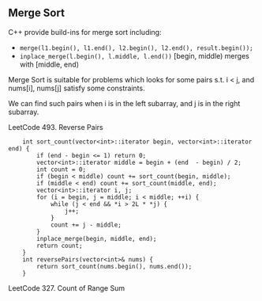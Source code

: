 ## Merge Sort
C++ provide build-ins for merge sort including:
* `merge(l1.begin(), l1.end(), l2.begin(), l2.end(), result.begin());`
* `inplace_merge(l.begin(), l.middle, l.end())` [begin, middle) merges with [middle, end)

Merge Sort is suitable for problems which looks for some pairs 
s.t. i < j, and nums[i], nums[j] satisfy some constraints.

We can find such pairs when i is in the left subarray, and j is in the right subarray.

LeetCode 493. Reverse Pairs
```
    int sort_count(vector<int>::iterator begin, vector<int>::iterator end) {
        if (end - begin <= 1) return 0;
        vector<int>::iterator middle = begin + (end  - begin) / 2;
        int count = 0;
        if (begin < middle) count += sort_count(begin, middle);
        if (middle < end) count += sort_count(middle, end);
        vector<int>::iterator i, j;
        for (i = begin, j = middle; i < middle; ++i) {
            while (j < end && *i > 2L * *j) {
                j++;
            }
            count += j - middle;
        }
        inplace_merge(begin, middle, end);
        return count;
    }
    int reversePairs(vector<int>& nums) {
        return sort_count(nums.begin(), nums.end());
    }
```

LeetCode 327. Count of Range Sum
